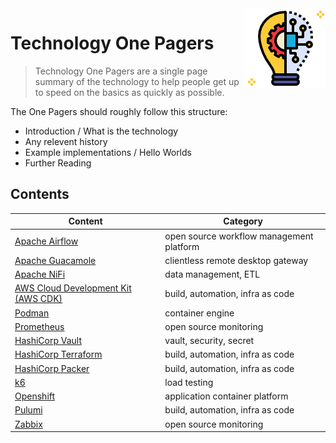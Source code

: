 <img src="/techno/data/innovation-icon.png" align="right" />

# Technology One Pagers

> Technology One Pagers are a single page summary of the technology to help people get up to speed on the basics as quickly as possible.

The One Pagers should roughly follow this structure:
* Introduction / What is the technology
* Any relevent history
* Example implementations / Hello Worlds
* Further Reading

## Contents

| Content | Category |
| ------ | ------ |
| [Apache Airflow](/techno/apache-airflow.md) | open source workflow management platform |
| [Apache Guacamole](/techno/apache-guacamole.md) | clientless remote desktop gateway |
| [Apache NiFi](/techno/apache-nifi.md) | data management, ETL |
| [AWS Cloud Development Kit (AWS CDK)](/techno/aws-cdk.md) | build, automation, infra as code |
| [Podman](/techno/podman.md) | container engine |
| [Prometheus](/techno/prometheus.md) | open source monitoring |
| [HashiCorp Vault](/techno/hashicorp-vault.md) | vault, security, secret |
| [HashiCorp Terraform](/techno/hashicorp-terraform.md) | build, automation, infra as code |
| [HashiCorp Packer](/techno/hashicorp-packer.md) | build, automation, infra as code |
| [k6](/techno/k6.md) | load testing |
| [Openshift](/techno/openshift.md) | application container platform |
| [Pulumi](/techno/pulumi.md) | build, automation, infra as code |
| [Zabbix](/techno/zabbix.md) | open source monitoring |